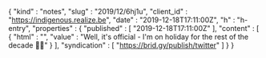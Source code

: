 {
  "kind" : "notes",
  "slug" : "2019/12/6hj1u",
  "client_id" : "https://indigenous.realize.be",
  "date" : "2019-12-18T17:11:00Z",
  "h" : "h-entry",
  "properties" : {
    "published" : [ "2019-12-18T17:11:00Z" ],
    "content" : [ {
      "html" : "",
      "value" : "Well, it's official - I'm on holiday for the rest of the decade 🙌🏼"
    } ],
    "syndication" : [ "https://brid.gy/publish/twitter" ]
  }
}

